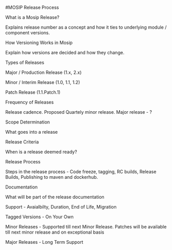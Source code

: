 #MOSIP Release Process

What is a Mosip Release?

Explains release number as a concept and how it ties to underlying module / component versions.

How Versioning Works in Mosip

Explain how versions are decided and how they change.

Types of Releases

Major / Production Release (1.x, 2.x)

Minor / Interim Release (1.0, 1.1, 1.2)

Patch Release (1.1.Patch.1)

Frequency of Releases

Release cadence. Proposed Quartely minor release. Major release - ?

Scope Determination

What goes into a release

Release Criteria

When is a release deemed ready?

Release Process

Steps in the release process - Code freeze, tagging, RC builds, Release Builds, Publishing to maven and dockerhub.

Documentation

What will be part of the release documentation

Support - Avaialbilty, Duration, End of Life, Migration

Tagged Versions - On Your Own

Minor Releases - Supported till next Minor Release. Patches will be available till next minor release and on exceptional basis

Major Releases - Long Term Support